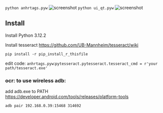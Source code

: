 ```python anhrtags.pyw```
![screenshot](screenshot/tag.png)
```python ui_qt.pyw```
![screenshot](screenshot/farm.png)

## Install
Install Python 3.12.2

Install tesseract https://github.com/UB-Mannheim/tesseract/wiki

```pip install -r pip_install_r_thisfile```

edit code:   ```anhrtags.pyw```:```pytesseract.pytesseract.tesseract_cmd = r'your path/tesseract.exe'```


### ocr: to use wireless adb:
  add adb.exe to PATH https://developer.android.com/tools/releases/platform-tools
  
  ```adb pair 192.168.0.39:15468 314692```
  

